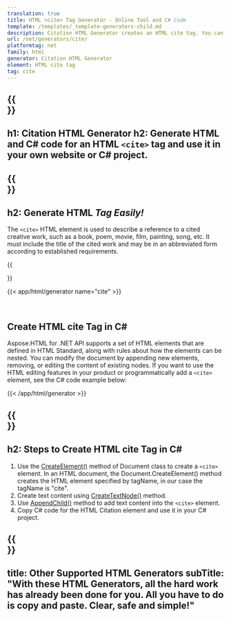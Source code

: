 ```yaml
---
translation: true
title: HTML <cite> Tag Generator - Online Tool and C# Code
template: /templates/_template-generators-child.md
description: Citation HTML Generator creates an HTML cite tag. You can preview, copy generated HTML and C# code and use it in your website or C# project
url: /net/generators/cite/
platformtag: net
family: html
generator: Citation HTML Generator
element: HTML cite tag
tag: cite
---
```


{{<section banner>}}
---
h1: Citation HTML Generator
h2: Generate HTML and C# code for an HTML `<cite>` tag and use it in your own website or C# project.
---

{{<section overview>}}
---
h2: Generate HTML <cite> Tag Easily!
---

The `<cite>` HTML element is used to describe a reference to a cited creative work, such as a book, poem, movie, film, painting, song, etc.  It must include the title of the cited work and may be in an abbreviated form according to established requirements.

{{<section plugin>}}

{{< app/html/generator name="cite" >}}

<br>
<h2> Create HTML cite Tag in C#</h2>

Aspose.HTML for .NET API supports a set of HTML elements that are defined in HTML Standard, along with rules about how the elements can be nested. You can modify the document by appending new elements, removing, or editing the content of existing nodes. If you want to use the HTML editing features in your product or programmatically add a `<cite>` element, see the C# code example below:

{{< /app/html/generator >}}

{{<section steps>}}
---
h2: Steps to Create HTML cite Tag in C#
---

1. Use the [CreateElement()](https://reference.aspose.com/html/net/aspose.html.dom/document/createelement/) method of Document class to create a `<cite>` element. In an HTML document, the Document.CreateElement() method creates the HTML element specified by tagName, in our case the tagName is "cite".
2. Create text content using [CreateTextNode()](https://reference.aspose.com/html/net/aspose.html.dom/document/createtextnode/) method.
3. Use [AppendChild()](https://reference.aspose.com/html/net/aspose.html.dom/node/appendchild/) method to add text content into the `<cite>` element. 
4. Copy C# code for the HTML Citation element and use it in your C# project.

{{<section other-generators>}}
---
title: Other Supported HTML Generators
subTitle: "With these HTML Generators, all the hard work has already been done for you. All you have to do is copy and paste. Clear, safe and simple!"
---
